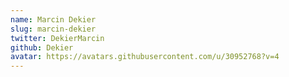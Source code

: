 ```yaml
---
name: Marcin Dekier
slug: marcin-dekier
twitter: DekierMarcin
github: Dekier
avatar: https://avatars.githubusercontent.com/u/30952768?v=4
---
```

